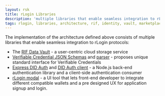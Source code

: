 ```yaml
---
layout: rsk
title: rLogin Libraries
description: 'multiple libraries that enable seamless integration to rLogin protocols'
tags: rlogin, libraries, architecture, rif, identity, vault, marketplace, auth, rif-data-vault, rns, ui
---
```


The implementation of the architecture defined above consists of multiple libraries that enable seamless integration to rLogin protocols:
- The [RIF Data Vault](/rif/identity/data-vault) - a user-centric cloud storage service
- [Verifiable Credential JSON Schemas](/rif/identity/rlogin/libraries/vc-json-schemas) and [parser](/rif/identity/rlogin/libraries/vc-json-schemas-parser) - proposes unique standard interface for Verifiable Credentials
- [Express DID Auth](/rif/identity/rlogin/libraries/express-did-auth) and [DID Auth client](/rif/identity/rlogin/libraries/did-auth-client) - a Node.js back-end authentication library and a client-side authentication consumer
- [rLogin modal](/rif/identity/rlogin/libraries/modal) - a UI tool that lets front-end developer to integrate different compatible wallets and a pre designed UX for application signup and login.
